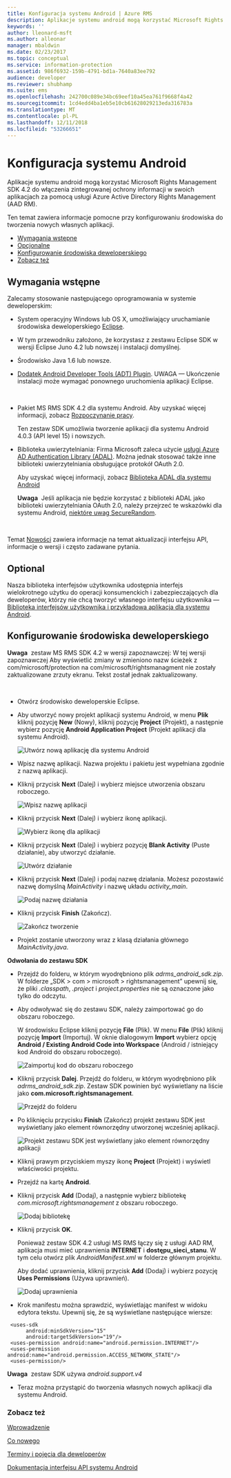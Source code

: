 ```yaml
---
title: Konfiguracja systemu Android | Azure RMS
description: Aplikacje systemu android mogą korzystać Microsoft Rights Management SDK 4.2 do włączenia zintegrowanej ochrony informacji w swoich aplikacjach.
keywords: ''
author: lleonard-msft
ms.author: alleonar
manager: mbaldwin
ms.date: 02/23/2017
ms.topic: conceptual
ms.service: information-protection
ms.assetid: 986f6932-159b-4791-bd1a-7640a83ee792
audience: developer
ms.reviewer: shubhamp
ms.suite: ems
ms.openlocfilehash: 242700c089e34bc69eef10a45ea761f9668f4a42
ms.sourcegitcommit: 1cd4edd4ba1eb5e10cb61628029213eda316783a
ms.translationtype: MT
ms.contentlocale: pl-PL
ms.lasthandoff: 12/11/2018
ms.locfileid: "53266651"
---
```

# <a name="android-setup"></a>Konfiguracja systemu Android

Aplikacje systemu android mogą korzystać Microsoft Rights Management SDK 4.2 do włączenia zintegrowanej ochrony informacji w swoich aplikacjach za pomocą usługi Azure Active Directory Rights Management (AAD RM).

Ten temat zawiera informacje pomocne przy konfigurowaniu środowiska do tworzenia nowych własnych aplikacji.

-   [Wymagania wstępne](#prerequisites)
-   [Opcjonalne](#optional)
-   [Konfigurowanie środowiska deweloperskiego](#configuring-your-development-environment)
-   [Zobacz też](#see-also)

## <a name="prerequisites"></a>Wymagania wstępne

Zalecamy stosowanie następującego oprogramowania w systemie deweloperskim:

-   System operacyjny Windows lub OS X, umożliwiający uruchamianie środowiska deweloperskiego [Eclipse](https://www.oracle.com/technetwork/java/javase/downloads/jre7-downloads-1880261.html).
-   W tym przewodniku założono, że korzystasz z zestawu Eclipse SDK w wersji Eclipse Juno 4.2 lub nowszej i instalacji domyślnej.
-   Środowisko Java 1.6 lub nowsze.
-   [Dodatek Android Developer Tools (ADT) Plugin](https://developer.android.com/studio/install). UWAGA — Ukończenie instalacji może wymagać ponownego uruchomienia aplikacji Eclipse.

     

-   Pakiet MS RMS SDK 4.2 dla systemu Android. Aby uzyskać więcej informacji, zobacz [Rozpoczynanie pracy](get-started.md).

    Ten zestaw SDK umożliwia tworzenie aplikacji dla systemu Android 4.0.3 (API level 15) i nowszych.

-   Biblioteka uwierzytelniania: Firma Microsoft zaleca użycie [usługi Azure AD Authentication Library (ADAL)](https://msdn.microsoft.com/library/jj573266.aspx). Można jednak stosować także inne biblioteki uwierzytelniania obsługujące protokół OAuth 2.0.

    Aby uzyskać więcej informacji, zobacz [Biblioteka ADAL dla systemu Android](https://github.com/MSOpenTech/azure-activedirectory-library-for-android)

    **Uwaga**  Jeśli aplikacja nie będzie korzystać z biblioteki ADAL jako biblioteki uwierzytelniania OAuth 2.0, należy przejrzeć te wskazówki dla systemu Android, [niektóre uwag SecureRandom](https://android-developers.blogspot.com/2013/08/some-securerandom-thoughts.html).

     

Temat [Nowości](release-notes.md) zawiera informacje na temat aktualizacji interfejsu API, informacje o wersji i często zadawane pytania.

## <a name="optional"></a>Optional

Nasza biblioteka interfejsów użytkownika udostępnia interfejs wielokrotnego użytku do operacji konsumenckich i zabezpieczających dla deweloperów, którzy nie chcą tworzyć własnego interfejsu użytkownika — [Biblioteka interfejsów użytkownika i przykładowa aplikacja dla systemu Android](https://github.com/AzureAD/rms-sdk-ui-for-android).

## <a name="configuring-your-development-environment"></a>Konfigurowanie środowiska deweloperskiego

**Uwaga**  zestaw MS RMS SDK 4.2 w wersji zapoznawczej: W tej wersji zapoznawczej Aby wyświetlić zmiany w zmieniono nazw ścieżek z com/microsoft/protection na com/microsoft/rightsmanagment nie zostały zaktualizowane zrzuty ekranu. Tekst został jednak zaktualizowany.

 
-   Otwórz środowisko deweloperskie Eclipse.
-   Aby utworzyć nowy projekt aplikacji systemu Android, w menu **Plik** kliknij pozycję **New** (Nowy), kliknij pozycję **Project** (Projekt), a następnie wybierz pozycję **Android Application Project** (Projekt aplikacji dla systemu Android).

    ![Utwórz nową aplikację dla systemu Android](../media/Android-setup-01c.png)

-   Wpisz nazwę aplikacji. Nazwa projektu i pakietu jest wypełniana zgodnie z nazwą aplikacji.
-   Kliknij przycisk **Next** (Dalej) i wybierz miejsce utworzenia obszaru roboczego.

    ![Wpisz nazwę aplikacji](../media/Android-setup-02a.jpg)

-   Kliknij przycisk **Next** (Dalej) i wybierz ikonę aplikacji.

    ![Wybierz ikonę dla aplikacji](../media/Android-setup-03.png)

-   Kliknij przycisk **Next** (Dalej) i wybierz pozycję **Blank Activity** (Puste działanie), aby utworzyć działanie.

    ![Utwórz działanie](../media/Android-setup-04.png)

-   Kliknij przycisk **Next** (Dalej) i podaj nazwę działania. Możesz pozostawić nazwę domyślną *MainActivity* i nazwę układu *activity\_main*.

    ![Podaj nazwę działania](../media/Android-setup-05a.jpg)

-   Kliknij przycisk **Finish** (Zakończ).

    ![Zakończ tworzenie](../media/Android-setup-06.jpg)

-   Projekt zostanie utworzony wraz z klasą działania głównego *MainActivity.java*.

**Odwołania do zestawu SDK**

-   Przejdź do folderu, w którym wyodrębniono plik *adrms\_android\_sdk.zip*. W folderze „SDK > com > microsoft > rightsmanagement” upewnij się, że pliki *.classpath*, *.project* i *project.properties* nie są oznaczone jako tylko do odczytu.
-   Aby odwoływać się do zestawu SDK, należy zaimportować go do obszaru roboczego.

    W środowisku Eclipse kliknij pozycję **File** (Plik). W menu **File** (Plik) kliknij pozycję **Import** (Importuj). W oknie dialogowym **Import** wybierz opcję **Android / Existing Android Code into Workspace** (Android / istniejący kod Android do obszaru roboczego).

    ![Zaimportuj kod do obszaru roboczego](../media/Android-setup-07.png)

-   Kliknij przycisk **Dalej**. Przejdź do folderu, w którym wyodrębniono plik *adrms\_android\_sdk.zip*. Zestaw SDK powinien być wyświetlany na liście jako **com.microsoft.rightsmanagement**.

    ![Przejdź do folderu](../media/Android-setup-08c.jpg)

-   Po kliknięciu przycisku **Finish** (Zakończ) projekt zestawu SDK jest wyświetlany jako element równorzędny utworzonej wcześniej aplikacji.

    ![Projekt zestawu SDK jest wyświetlany jako element równorzędny aplikacji](../media/Android-setup-09.jpg)

-   Kliknij prawym przyciskiem myszy ikonę **Project** (Projekt) i wyświetl właściwości projektu.
-   Przejdź na kartę **Android**.
-   Kliknij przycisk **Add** (Dodaj), a następnie wybierz bibliotekę *com.microsoft.rightsmanagement* z obszaru roboczego.

    ![Dodaj bibliotekę](../media/Android-setup-10b.jpg)

-   Kliknij przycisk **OK**.

    Ponieważ zestaw SDK 4.2 usługi MS RMS łączy się z usługi AAD RM, aplikacja musi mieć uprawnienia **INTERNET** i **dostępu\_sieci\_stanu**. W tym celu otwórz plik *AndroidManifest.xml* w folderze głównym projektu.

    Aby dodać uprawnienia, kliknij przycisk **Add** (Dodaj) i wybierz pozycję **Uses Permissions** (Używa uprawnień).

    ![Dodaj uprawnienia](../media/Android-setup-11d.jpg)

-   Krok manifestu można sprawdzić, wyświetlając manifest w widoku edytora tekstu. Upewnij się, że są wyświetlane następujące wiersze:

   ```
    <uses-sdk
         android:minSdkVersion="15"
         android:targetSdkVersion="19"/>
    <uses-permission android:name="android.permission.INTERNET"/>
    <uses-permission android:name="android.permission.ACCESS_NETWORK_STATE"/>
    <uses-permission/>
   ```

**Uwaga**  zestaw SDK używa *android.support.v4*

-   Teraz można przystąpić do tworzenia własnych nowych aplikacji dla systemu Android.

### <a name="see-also"></a>Zobacz też

[Wprowadzenie](get-started.md)

[Co nowego](release-notes.md)

[Terminy i pojęcia dla deweloperów](core-concepts.md)

[Dokumentacja interfejsu API systemu Android](https://msdn.microsoft.com/library/dn758245.aspx)


